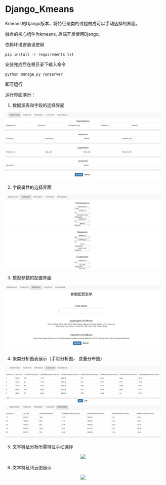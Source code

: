 # Django_Kmeans
Kmeans的Django版本，将特征聚类的过程做成可以手动选择的界面。

融合的核心组件为kmeans, 后端开发使用Django。

依赖环境安装请使用
```
pip install -r requirements.txt
```

安装完成后在根目录下输入命令
```
python manage.py runserver
```
即可运行

运行界面演示：

1. 数据源表和字段的选择界面

<div align="center"> <img src="./pic/1.jpg"/> </div>

2. 字段属性的选择界面

<div align="center"> <img src="./pic/2.jpg"/> </div>

3. 模型参数的配置界面

<div align="center"> <img src="./pic/3.jpg"/> </div>

4. 聚类分析图表展示（手肘分析图， 变量分布图）

<div align="center"> <img src="./pic/4.jpg"/> </div>
<div align="center"> <img src="./pic/5.jpg"/> </div>

5. 文本特征分析所需特征手动选择

<div align="center"> <img src="./pic/6.jpg"/> </div>

6. 文本特征词云图展示
<div align="center"> <img src="./pic/7.jpg"/> </div>

